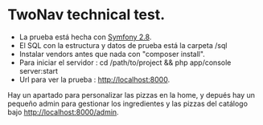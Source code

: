 TwoNav technical test.
===========

- La prueba está hecha con [Symfony 2.8](http://symfony.com/).
- El SQL con la estructura y datos de prueba está la carpeta /sql
- Instalar vendors antes que nada con "composer install".
- Para iniciar el servidor : cd /path/to/project && php app/console server:start
- Url para ver la prueba : [http://localhost:8000](http://localhost:8000).

Hay un apartado para personalizar las pizzas en la home, y depués hay un pequeño admin para gestionar 
los ingredientes y las pizzas del catálogo bajo [http://localhost:8000/admin](http://localhost:8000/admin).
